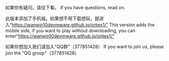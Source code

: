 如果你有疑问，请往下看。
If you have questions, read on.



此版本添加了手机端，如果想不用下载想玩，就进入“https://wanwin10devmware.github.io/ontes1/”
This version adds the mobile side, if you want to play without downloading, you can enter“https://wanwin10devmware.github.io/ontes1/”

如果你想加入我们请加入"QQ群"（377851428）
If you want to join us, please join the "QQ group"（377851428）
